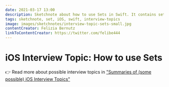 ```yaml
---
date: 2021-03-17 13:00
description: Sketchnote about how to use Sets in Swift. It contains set operations, membership and differences to an Array. Sets are unordered, only contain unique values, must be hashable and have an efficient lookup in large collections.
tags: sketchnote, set, iOS, swift, interview-topics
image: images/sketchnotes/interview-topic-sets-small.jpg
contentCreator: Felizia Bernutz
linkToContentCreator: https://twitter.com/felibe444
---
```


# iOS Interview Topic: How to use Sets

👉 Read more about possible interview topics in ["Summaries of (some possible) iOS Interview Topics"](https://fbernutz.github.io/posts/summaries-ios-interview-topics/)
